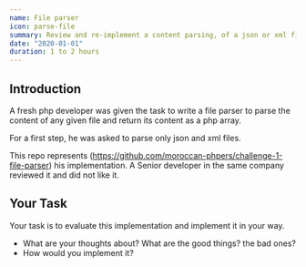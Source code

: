 ```yaml
---
name: File parser
icon: parse-file
summary: Review and re-implement a content parsing, of a json or xml file to a php array, solution
date: "2020-01-01"
duration: 1 to 2 hours
---
```


## Introduction

A fresh php developer was given the task to write a file parser to parse the content of any given file and return its content as a php array.

For a first step, he was asked to parse only json and xml files.

This repo represents (https://github.com/moroccan-phpers/challenge-1-file-parser) his implementation. A Senior developer in the same company reviewed it and did not like it.

## Your Task

Your task is to evaluate this implementation and implement it in your way.

- What are your thoughts about? What are the good things? the bad ones?
- How would you implement it?
